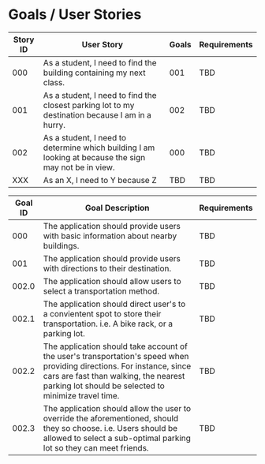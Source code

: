 # Goals / User Stories

| Story ID | User Story | Goals | Requirements |
|-|-|-|-|
| 000 | As a student, I need to find the building containing my next class. | 001 | TBD |
| 001 | As a student, I need to find the closest parking lot to my destination because I am in a hurry. | 002 | TBD |
| 002 | As a student, I need to determine which building I am looking at because the sign may not be in view. | 000 | TBD |
| XXX | As an X, I need to Y because Z | TBD | TBD |

| Goal ID | Goal Description | Requirements |
|-|-|-|
| 000 | The application should provide users with basic information about nearby buildings. | TBD |
| 001 | The application should provide users with directions to their destination. | TBD |
| 002.0 | The application should allow users to select a transportation method. | TBD |
| 002.1 | The application should direct user's to a convientent spot to store their transportation. i.e. A bike rack, or a parking lot. | TBD |
| 002.2 | The application should take account of the user's transportation's speed when providing directions. For instance, since cars are fast than walking, the nearest parking lot should be selected to minimize travel time. | TBD |
| 002.3 | The application should allow the user to override the aforementioned, should they so choose. i.e. Users should be allowed to select a sub-optimal parking lot so they can meet friends. | TBD |


